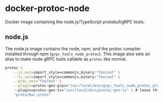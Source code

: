 # docker-protoc-node

Docker image containing the node.js/TypeScript protobuf/gRPC tools.

## node.js

The node.js image contains the node, npm, and the protoc compiler installed through npm (`grpc_tools_node_protoc`).
This image also sets an alias to make node gRPC tools callable as `protoc` like normal.

```bash
protoc \
    --js_out=import_style=commonjs,binary:"foo/out" \
    --ts_out=import_style=commonjs,binary:"foo/out" \
    --grpc_out="foo/out" \
    --plugin=protoc-gen-grpc="/usr/local/bin/grpc_tools_node_protoc_plugin" \ # leave this out to disable gRPC generation
    --plugin=protoc-gen-ts="/usr/local/bin/protoc-gen-ts" \ # leave this line to disable generating typings
    "proto/Bar.proto"
```